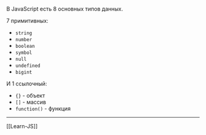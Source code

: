 В JavaScript есть 8 основных типов данных.

7 примитивных: 
-   `string`
-   `number`
-   `boolean`
-   `symbol`
-   `null`
-   `undefined`
-   `bigint`

И 1 ссылочный:
- `{}` - объект
- `[]` - массив
- `function()` - функция

---

[[Learn-JS]]